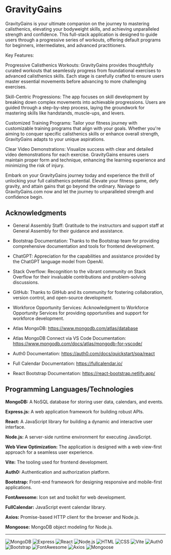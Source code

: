 # GravityGains

GravityGains is your ultimate companion on the journey to mastering calisthenics, elevating your bodyweight skills, and achieving unparalleled strength and confidence. This full-stack application is designed to guide users through a progressive series of workouts, offering default programs for beginners, intermediates, and advanced practitioners.

Key Features:

Progressive Calisthenics Workouts:
GravityGains provides thoughtfully curated workouts that seamlessly progress from foundational exercises to advanced calisthenics skills. Each stage is carefully crafted to ensure users master essential movements before advancing to more challenging exercises.

Skill-Centric Progressions:
The app focuses on skill development by breaking down complex movements into achievable progressions. Users are guided through a step-by-step process, laying the groundwork for mastering skills like handstands, muscle-ups, and levers.

Customized Training Programs:
Tailor your fitness journey with customizable training programs that align with your goals. Whether you're aiming to conquer specific calisthenics skills or enhance overall strength, GravityGains adapts to your unique aspirations.

Clear Video Demonstrations:
Visualize success with clear and detailed video demonstrations for each exercise. GravityGains ensures users maintain proper form and technique, enhancing the learning experience and minimizing the risk of injury.

<!-- User-Friendly Interface:
Navigate through your workouts, track progress, and customize training plans effortlessly with GravityGains' user-friendly interface. Access your personalized routines and monitor achievements seamlessly. -->

<!-- Community Connection:
Join a thriving community within GravityGains where users share their triumphs, offer support, and motivate each other. Engage in discussions, exchange tips, and celebrate milestones together. -->

<!-- Achievement Unlockables:
Earn achievement badges as you conquer milestones and master specific skills. GravityGains adds an element of gamification to your fitness journey, making every achievement a celebration of progress. -->

<!-- Comprehensive Nutritional Support:
Complement your workouts with nutritional guidance tailored to your calisthenics goals. GravityGains takes a holistic approach, ensuring users have the knowledge and support needed for optimal performance. -->

<!-- Share Workouts/Exercises (Stretch)
As a memeber of GGs the User may export workouts in Json format and send the file to another user so that they can have access to the same workouts/Exercises -->

Embark on your GravityGains journey today and experience the thrill of unlocking your full calisthenics potential. Elevate your fitness game, defy gravity, and attain gains that go beyond the ordinary. Naviage to GravityGains.com now and let the journey to unparalleled strength and confidence begin.



## Acknowledgments

- General Assembly Staff: Gratitude to the instructors and support staff at General Assembly for their guidance and assistance.
  
- Bootstrap Documentation: Thanks to the Bootstrap team for providing comprehensive documentation and tools for frontend development.
  
- ChatGPT: Appreciation for the capabilities and assistance provided by the ChatGPT language model from OpenAI.

- Stack Overflow: Recognition to the vibrant community on Stack Overflow for their invaluable contributions and problem-solving discussions.

- GitHub: Thanks to GitHub and its community for fostering collaboration, version control, and open-source development.

- Workforce Opportunity Services: Acknowledgment to Workforce Opportunity Services for providing opportunities and support for workforce development.

- Atlas MongoDB:  https://www.mongodb.com/atlas/database

- Atlas MongoDB Connect via VS Code Documentation:  https://www.mongodb.com/docs/atlas/mongodb-for-vscode/

- Auth0 Documentation: https://auth0.com/docs/quickstart/spa/react

- Full Calendar Documentation: https://fullcalendar.io/

- React Bootstrap Documentation: https://react-bootstrap.netlify.app/

## Programming Languages/Technologies

**MongoDB:** A NoSQL database for storing user data, calendars, and events.
  
**Express.js:** A web application framework for building robust APIs.
  
**React:** A JavaScript library for building a dynamic and interactive user interface.
  
**Node.js:** A server-side runtime environment for executing JavaScript.
  
**Web View Optimization:** The application is designed with a web view-first approach for a seamless user experience.

**Vite:** The tooling used for frontend development.
  
**Auth0:** Authentication and authorization platform.
  
**Bootstrap:** Front-end framework for designing responsive and mobile-first applications.
  
**FontAwesome:** Icon set and toolkit for web development.
  
**FullCalendar:** JavaScript event calendar library.
  
**Axios:** Promise-based HTTP client for the browser and Node.js.
  
**Mongoose:** MongoDB object modeling for Node.js.

---

![MongoDB](https://img.shields.io/badge/MongoDB-Latest-47A248?style=flat&logo=mongodb&logoColor=white)
![Express](https://img.shields.io/badge/Express-Latest-000000?style=flat&logo=express&logoColor=white)
![React](https://img.shields.io/badge/React-18.2.0-61DAFB?style=flat&logo=react&logoColor=white)
![Node.js](https://img.shields.io/badge/Node.js-Latest-339933?style=flat&logo=node.js&logoColor=white)
![HTML](https://img.shields.io/badge/HTML-Latest-E34F26?style=flat&logo=html5&logoColor=white)
![CSS](https://img.shields.io/badge/CSS-Latest-1572B6?style=flat&logo=css3&logoColor=white)
![Vite](https://img.shields.io/badge/Vite-Latest-646CFF?style=flat&logo=vite&logoColor=white)
![Auth0](https://img.shields.io/badge/Auth0-Latest-EB5424?style=flat&logo=auth0&logoColor=white)
![Bootstrap](https://img.shields.io/badge/Bootstrap-5.3.2-7952B3?style=flat&logo=bootstrap&logoColor=white)
![FontAwesome](https://img.shields.io/badge/FontAwesome-6.4.2-339AF0?style=flat&logo=font-awesome&logoColor=white)
![Axios](https://img.shields.io/badge/Axios-1.6.0-007ACC?style=flat&logo=axios&logoColor=white)
![Mongoose](https://img.shields.io/badge/Mongoose-8.0.0-47A248?style=flat&logo=mongoose&logoColor=white)
